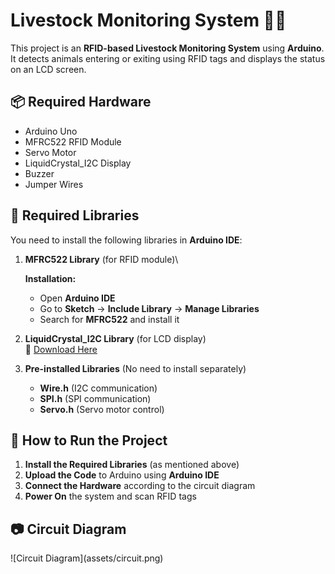# Livestock Monitoring System 🐄🐏

This project is an **RFID-based Livestock Monitoring System** using **Arduino**. It detects animals entering or exiting using RFID tags and displays the status on an LCD screen.

## 📦 Required Hardware

- Arduino Uno
- MFRC522 RFID Module
- Servo Motor
- LiquidCrystal\_I2C Display
- Buzzer
- Jumper Wires

## 🔧 Required Libraries

You need to install the following libraries in **Arduino IDE**:

1. **MFRC522 Library** (for RFID module)\

   **Installation:**

   - Open **Arduino IDE**
   - Go to **Sketch** → **Include Library** → **Manage Libraries**
   - Search for **MFRC522** and install it

2. **LiquidCrystal\_I2C Library** (for LCD display)\
   🔗 [Download Here](https://github.com/johnrickman/LiquidCrystal_I2C)

3. **Pre-installed Libraries** (No need to install separately)

   - **Wire.h** (I2C communication)
   - **SPI.h** (SPI communication)
   - **Servo.h** (Servo motor control)

## 🚀 How to Run the Project

1. **Install the Required Libraries** (as mentioned above)
2. **Upload the Code** to Arduino using **Arduino IDE**
3. **Connect the Hardware** according to the circuit diagram
4. **Power On** the system and scan RFID tags

## 📷 Circuit Diagram

![Circuit Diagram]\(assets/circuit.png)



